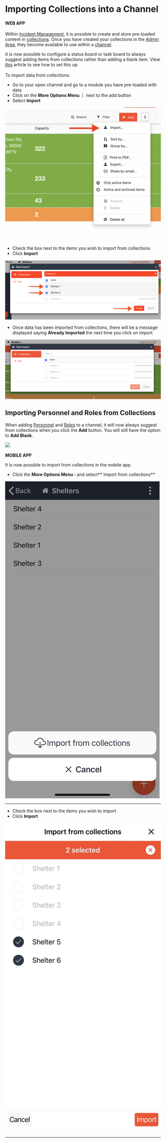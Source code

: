 # Importing Collections into a Channel

#### WEB APP

Within [Incident Management](../../getting-started.md), it is possible to create and store pre-loaded content in [collections](./). Once you have created your collections in the [Admin Area](../), they become available to use within a [channel](../../channels/). 

It is now possible to configure a status board or task board to always suggest adding items from collections rather than adding a blank item. View [this](suggest-from-collections-versus-always-create-a-blank-item.md) article to see how to set this up. \
\
To import data from collections:

* Go to your open channel and go to a module you have pre-loaded with data
* Click on the **More Options Menu ⋮** next to the add button
* Select **Import**

![](<../../../.gitbook/assets/Screen Shot 2021-09-15 at 1.28.41 PM.png>)

* Check the box next to the items you wish to import from collections
* Click **Import**

![](<../../../.gitbook/assets/2021-09-16 at 11.08.png>)

* Once data has been imported from collections, there will be a message displayed saying **Already Imported** the next time you click on import

![](<../../../.gitbook/assets/Screen Shot 2021-09-15 at 1.19.52 PM.png>)

## Importing Personnel and Roles from Collections

When adding [Personnel](../../personnel/) and [Roles](../../roles/) to a channel, it will now always suggest from collections when you click the **Add** button. You will still have the option to **Add Blank**. 

![](<../../../.gitbook/assets/2021-09-16 at 12.16.gif>)

**MOBILE APP**

It is now possible to import from collections in the mobile app. 

* Click the **More Options Menu :** and select** Import from collections**

![](<../../../.gitbook/assets/import from collections mobile.jpg>)

****

* Check the box next to the items you wish to import
* Click **Import**

![](<../../../.gitbook/assets/import from collections mobile 2.jpg>)

****



